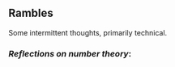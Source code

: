 ## **Rambles**
Some intermittent thoughts, primarily technical.

### *Reflections on number theory*:
